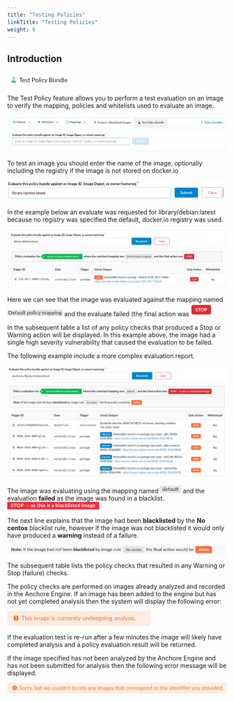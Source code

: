 ```yaml
---
title: "Testing Policies"
linkTitle: "Testing Policies"
weight: 8
---
```


## Introduction

![alt text](TestBundleLogo.jpeg)

The Test Policy feature allows you to perform a test evaluation on an image to verify the mapping, policies and whitelists used to evaluate an image.

![alt text](TestPolicyTab.png)

To test an image you should enter the name of the image, optionally including the registry if the image is not stored on docker.io

![alt text](TestImage.png)

In the example below an evaluate was requested for library/debian:latest because no registry was specified the default, docker.io registry was used.

![alt text](TestedImage.png)


Here we can see that the image was evaluated against the mapping named ![alt text](DefaultMapping.jpeg) and  the evaluate failed (the final action was ![alt text](Stop.jpeg)

In the subsequent table a list of any policy checks that produced a Stop or Warning action will be displayed. In this example above, the image had a single high severity vulnerability that caused the evaluation to be failed.

The following example include a more complex evaluation report.

![alt text](TestedImageComplex.jpeg)

The image was evaluating using the mapping named ![alt text](default.jpeg) and the evaluation **failed** as the image was found in a blacklist. ![alt text](StopBlacklisted.jpeg)

The next line explains that the image had been **blacklisted** by the **No centos** blacklist rule, however if the image was not blacklisted it would only have produced a **warning** instead of a failure. 

![alt text](TestImageNote.jpeg)

The subsequent table lists the policy checks that resulted in any Warning or Stop (failure) checks.

The policy checks are performed on images already analyzed and recorded in the Anchore Engine. If an image has been added to the engine but has not yet completed analysis then the system will display the following error: 

![alt text](ImageUndergoingAnalysis.png)

If the evaluation test is re-run after a few minutes the image will likely have completed analysis and a policy evaluation result will be returned.

If the image specified has not been analyzed by the Anchore Engine and has not been submitted for analysis then the following error message will be displayed.

![alt text](SorryUnableToLocateImage.png)

